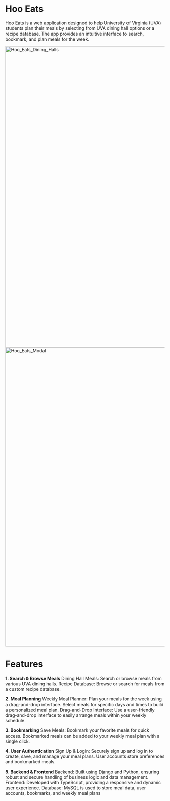 # Hoo Eats
Hoo Eats is a web application designed to help University of Virginia (UVA) students plan their meals by selecting from UVA dining hall options or a recipe database. The app provides an intuitive interface to search, bookmark, and plan meals for the week.

<img width="949" alt="Hoo_Eats_Dining_Halls" src="https://github.com/user-attachments/assets/36ceb5ba-cab4-4c3c-9786-dc8571ccaef4">
<img width="943" alt="Hoo_Eats_Modal" src="https://github.com/user-attachments/assets/9c345b59-3816-4cb7-9e08-0c369496e5e8">


# Features
**1. Search & Browse Meals**
Dining Hall Meals: Search or browse meals from various UVA dining halls.
Recipe Database: Browse or search for meals from a custom recipe database.

**2. Meal Planning**
Weekly Meal Planner: Plan your meals for the week using a drag-and-drop interface. Select meals for specific days and times to build a personalized meal plan.
Drag-and-Drop Interface: Use a user-friendly drag-and-drop interface to easily arrange meals within your weekly schedule.

**3. Bookmarking**
Save Meals: Bookmark your favorite meals for quick access. Bookmarked meals can be added to your weekly meal plan with a single click.

**4. User Authentication**
Sign Up & Login: Securely sign up and log in to create, save, and manage your meal plans. User accounts store preferences and bookmarked meals.

**5. Backend & Frontend** 
Backend: Built using Django and Python, ensuring robust and secure handling of business logic and data management.
Frontend: Developed with TypeScript, providing a responsive and dynamic user experience.
Database: MySQL is used to store meal data, user accounts, bookmarks, and weekly meal plans
